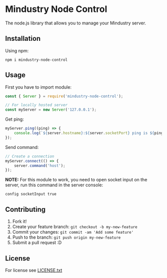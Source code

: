 # Mindustry Node Control
The node.js library that allows you to manage your Mindustry server.

## Installation
Using npm:
```shell script
npm i mindustry-node-control
```

## Usage
First you have to import module:
```js
const { Server } = require('mindustry-node-control');

// For locally hosted server
const myServer = new Server('127.0.0.1');
```

Get ping:
```js
myServer.ping((ping) => {
    console.log(`${server.hostname}:${server.socketPort} ping is ${ping}!`);
});
```

Send command:
```js
// Create a connection
myServer.connect(() => {
    server.command('host');
});
```

**NOTE:** For this module to work, you need to open socket input on the server, run this command in the server console:
```shell script
config socketInput true
```

## Contributing
1. Fork it!
2. Create your feature branch: `git checkout -b my-new-feature`
3. Commit your changes: `git commit -am 'Add some feature'`
4. Push to the branch: `git push origin my-new-feature`
5. Submit a pull request :D

## License
For license see [LICENSE.txt](LICENSE.txt)
